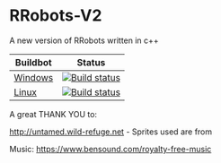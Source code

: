 # RRobots-V2
A new version of RRobots written in c++

Buildbot | Status
-------- | ------
[Windows](https://ci.appveyor.com/project/NightBlackShadows/RRobots-V2/branch/master) | [![Build status](https://ci.appveyor.com/api/projects/status/ju64h5pmbrq1vq7e/branch/master?svg=true)](https://ci.appveyor.com/project/Night_Shadows/rrobots-v2)
[Linux](https://travis-ci.org/NightBlackShadows/RRobots-V2) | [![Build status](https://travis-ci.org/NightBlackShadows/RRobots-V2.svg?branch=master)](https://travis-ci.org/NightBlackShadows/RRobots-V2)



A great THANK YOU to:

http://untamed.wild-refuge.net - Sprites used are from

Music: https://www.bensound.com/royalty-free-music

